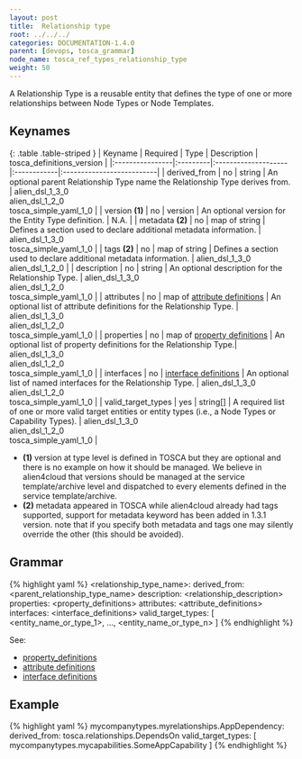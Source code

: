 ```yaml
---
layout: post
title:  Relationship type
root: ../../../
categories: DOCUMENTATION-1.4.0
parent: [devops, tosca_grammar]
node_name: tosca_ref_types_relationship_type
weight: 50
---
```


A Relationship Type is a reusable entity that defines the type of one or more relationships between Node Types or Node Templates.

## Keynames

{: .table .table-striped }
| Keyname         | Required | Type                | Description | tosca_definitions_version |
|:----------------|:---------|:--------------------|:------------|:--------------------------|
| derived_from | no | string | An optional parent Relationship Type name the Relationship Type derives from. | alien_dsl_1_3_0<br> alien_dsl_1_2_0<br> tosca_simple_yaml_1_0 |
| version __(1)__ | no | version | An optional version for the Entity Type definition. | N.A. |
| metadata __(2)__ | no | map of string | Defines a section used to declare additional metadata information. | alien_dsl_1_3_0<br> tosca_simple_yaml_1_0 |
| tags __(2)__ | no | map of string | Defines a section used to declare additional metadata information. | alien_dsl_1_3_0<br> alien_dsl_1_2_0 |
| description | no | string | An optional description for the Relationship Type. | alien_dsl_1_3_0<br> alien_dsl_1_2_0<br> tosca_simple_yaml_1_0 |
| attributes | no | map of [attribute definitions](#/documentation/1.4.0/devops_guide/tosca_grammar/attribute_definition.html) | An optional list of attribute definitions for the Relationship Type. | alien_dsl_1_3_0<br> alien_dsl_1_2_0<br> tosca_simple_yaml_1_0 |
| properties | no | map of [property definitions](#/documentation/1.4.0/devops_guide/tosca_grammar/property_definition.html) | An optional list of property definitions for the Relationship Type.| alien_dsl_1_3_0<br> alien_dsl_1_2_0<br> tosca_simple_yaml_1_0 |
| interfaces | no | [interface definitions](#/documentation/1.4.0/devops_guide/tosca_grammar/interface_definition.html) | An optional list of named interfaces for the Relationship Type. | alien_dsl_1_3_0<br> alien_dsl_1_2_0<br> tosca_simple_yaml_1_0 |
| valid_target_types | yes | string[] | A required list of one or more valid target entities or entity types (i.e., a Node Types or Capability Types). | alien_dsl_1_3_0<br> alien_dsl_1_2_0<br> tosca_simple_yaml_1_0 |

* __(1)__ version at type level is defined in TOSCA but they are optional and there is no example on how it should be managed. We believe in alien4cloud that versions should be managed at the service template/archive level and dispatched to every elements defined in the service template/archive.
* __(2)__ metadata appeared in TOSCA while alien4cloud already had tags supported, support for metadata keyword has been added in 1.3.1 version. note that if you specify both metadata and tags one may silently override the other (this should be avoided).

## Grammar

{% highlight yaml %}
<relationship_type_name>:
  derived_from: <parent_relationship_type_name>
  description: <relationship_description>
  properties:
    <property_definitions>
  attributes:
    <attribute_definitions>
  interfaces:
    <interface_definitions>
  valid_target_types: [ <entity_name_or_type_1>, ..., <entity_name_or_type_n> ]
{% endhighlight %}

See:

- [property_definitions](#/documentation/1.4.0/devops_guide/tosca_grammar/property_definition.html)
- [attribute definitions](#/documentation/1.4.0/devops_guide/tosca_grammar/attribute_definition.html)
- [interface definitions](#/documentation/1.4.0/devops_guide/tosca_grammar/interface_definition.html)

## Example

{% highlight yaml %}
mycompanytypes.myrelationships.AppDependency:
  derived_from: tosca.relationships.DependsOn
  valid_target_types: [ mycompanytypes.mycapabilities.SomeAppCapability ]
{% endhighlight %}
